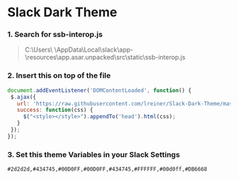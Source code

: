 
# Slack Dark Theme 

### 1. Search for ssb-interop.js 
> C:\Users\ <USERNAME> \AppData\Local\slack\app- <VERSION> \resources\app.asar.unpacked\src\static\ssb-interop.js

### 2. Insert this on top of the file
```javascript
document.addEventListener('DOMContentLoaded', function() {
 $.ajax({
   url: 'https://raw.githubusercontent.com/lreiner/Slack-Dark-Theme/master/dark-theme.css',
   success: function(css) {
     $("<style></style>").appendTo('head').html(css);
   }
 });
});
```
### 3. Set this theme Variables in your Slack Settings
```
#2d2d2d,#434745,#00D0FF,#00D0FF,#434745,#FFFFFF,#00d0ff,#DB6668
```
